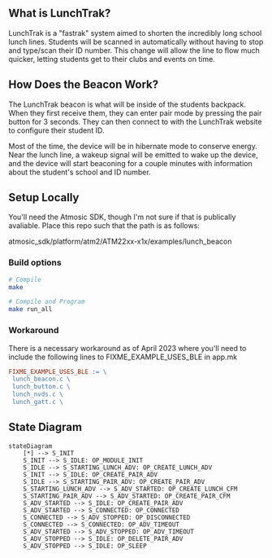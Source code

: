 ## What is LunchTrak?

LunchTrak is a "fastrak" system aimed to shorten the incredibly long school lunch lines. Students will be scanned in automatically without having to stop and type/scan their ID number. This change will allow the line to flow much quicker, letting students get to their clubs and events on time.

## How Does the Beacon Work?

The LunchTrak beacon is what will be inside of the students backpack. When they first receive them, they can enter pair mode by pressing the pair button for 3 seconds. They can then connect to with the LunchTrak website to configure their student ID.

Most of the time, the device will be in hibernate mode to conserve energy. Near the lunch line, a wakeup signal will be emitted to wake up the device, and the device will start beaconing for a couple minutes with information about the student's school and ID number.

## Setup Locally

You'll need the Atmosic SDK, though I'm not sure if that is publically avaliable. Place this repo such that the path is as follows:

atmosic_sdk/platform/atm2/ATM22xx-x1x/examples/lunch_beacon

### Build options

```bash
# Compile
make

# Compile and Program
make run_all
```

### Workaround

There is a necessary workaround as of April 2023 where you'll need to include the following lines to FIXME_EXAMPLE_USES_BLE in app.mk

```makefile
FIXME_EXAMPLE_USES_BLE := \
 lunch_beacon.c \
 lunch_button.c \
 lunch_nvds.c \
 lunch_gatt.c \
```

## State Diagram

```mermaid
stateDiagram
    [*] --> S_INIT
    S_INIT --> S_IDLE: OP_MODULE_INIT
    S_IDLE --> S_STARTING_LUNCH_ADV: OP_CREATE_LUNCH_ADV
    S_INIT --> S_IDLE: OP_CREATE_PAIR_ADV
    S_IDLE --> S_STARTING_PAIR_ADV: OP_CREATE_PAIR_ADV
    S_STARTING_LUNCH_ADV --> S_ADV_STARTED: OP_CREATE_LUNCH_CFM
    S_STARTING_PAIR_ADV --> S_ADV_STARTED: OP_CREATE_PAIR_CFM
    S_ADV_STARTED --> S_IDLE: OP_CREATE_PAIR_ADV
    S_ADV_STARTED --> S_CONNECTED: OP_CONNECTED
    S_CONNECTED --> S_ADV_STOPPED: OP_DISCONNECTED
    S_CONNECTED --> S_CONNECTED: OP_ADV_TIMEOUT
    S_ADV_STARTED --> S_ADV_STOPPED: OP_ADV_TIMEOUT
    S_ADV_STOPPED --> S_IDLE: OP_DELETE_PAIR_ADV
    S_ADV_STOPPED --> S_IDLE: OP_SLEEP
```
